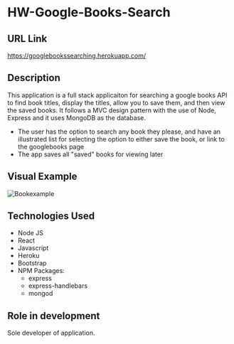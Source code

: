 # HW-Google-Books-Search


## URL Link

 https://googlebookssearching.herokuapp.com/

## Description

This application is a full stack applicaiton for searching a google books API to find book titles, display the titles, allow you to save them, and then view the saved books. It follows a MVC design pattern with the use of Node, Express and it uses MongoDB as the database.

* The user has the option to search any book they please, and have an illustrated list for selecting the option to either save the book, or link to the googlebooks page
* The app saves all "saved" books for viewing later

## Visual Example

<img alt="Bookexample" src="public/booksearch.png" width="" height="" />

## Technologies Used

* Node JS
* React
* Javascript
* Heroku
* Bootstrap
* NPM Packages:
    - express
    - express-handlebars
    - mongod

## Role in development

Sole developer of application.
